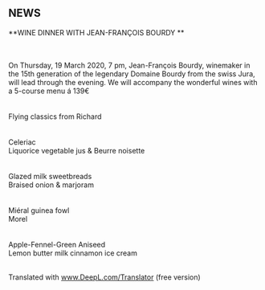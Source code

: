 ## NEWS
  

**WINE DINNER WITH JEAN-FRANÇOIS BOURDY **  

<br>
<br>
On Thursday, 19 March 2020, 7 pm, Jean-François Bourdy, winemaker in the 15th generation of the legendary Domaine Bourdy from the swiss Jura, will lead through the evening. We will accompany the wonderful wines with a 5-course menu á 139€<br>
<br>
<br>
Flying classics from Richard<br>
<br>
<br>
Celeriac <br>
Liquorice vegetable jus & Beurre noisette<br>
<br>
<br>
Glazed milk sweetbreads<br>
Braised onion & marjoram<br>
<br>
<br>
Miéral guinea fowl<br>
Morel<br>
<br>
<br>
Apple-Fennel-Green Aniseed<br>
Lemon butter milk cinnamon ice cream<br>
<br>

Translated with www.DeepL.com/Translator (free version)
